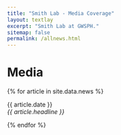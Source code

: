 ```yaml
---
title: "Smith Lab - Media Coverage"
layout: textlay
excerpt: "Smith Lab at GWSPH."
sitemap: false
permalink: /allnews.html
---
```


# Media

{% for article in site.data.news %}
<p>{{ article.date }} <br>
<em>{{ article.headline }}</em></p>
{% endfor %}
